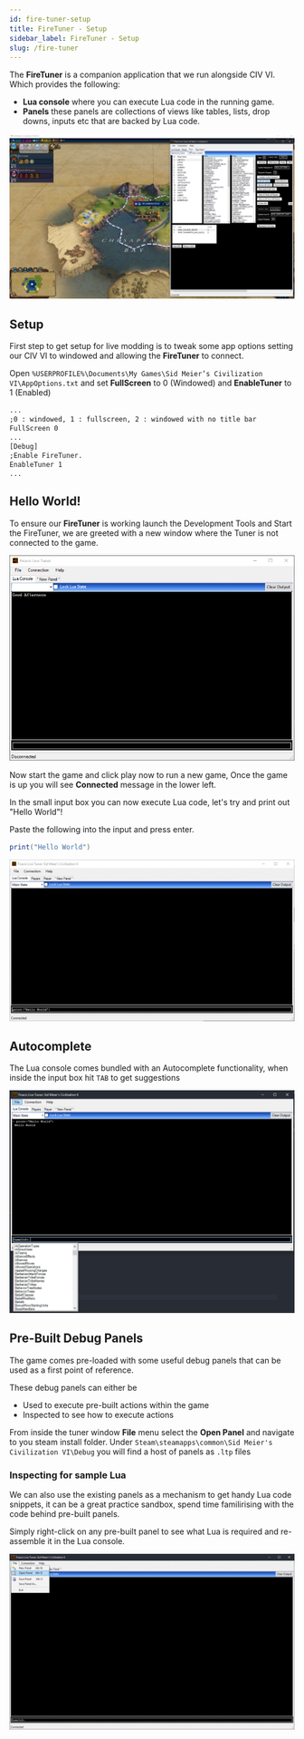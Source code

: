 ```yaml
---
id: fire-tuner-setup
title: FireTuner - Setup
sidebar_label: FireTuner - Setup
slug: /fire-tuner
---
```


The **FireTuner** is a companion application that we run alongside CIV VI. Which provides the following:
- **Lua console** where you can execute Lua code in the running game.
- **Panels** these panels are collections of views like tables, lists, drop downs, inputs etc that are backed by Lua code.

![sdk-firetuner-helloworld](../static/img/civ-vi-firetuner-example.png)

## Setup

First step to get setup for live modding is to tweak some app options setting our CIV VI to windowed and allowing the **FireTuner** to connect.

Open `%USERPROFILE%\Documents\My Games\Sid Meier’s Civilization VI\AppOptions.txt` and set **FullScreen** to 0 (Windowed) and **EnableTuner** to 1 (Enabled)
```
...
;0 : windowed, 1 : fullscreen, 2 : windowed with no title bar
FullScreen 0
...
[Debug]
;Enable FireTuner.
EnableTuner 1
...
```

## Hello World!

To ensure our **FireTuner** is working launch the Development Tools and Start the FireTuner, we are greeted with a new window where the Tuner is not connected to the game.

![sdk-firetuner-started](../static/img/civ-vi-firetuner-started.png)

Now start the game and click play now to run a new game, Once the game is up you will see **Connected** message in the lower left.

In the small input box you can now execute Lua code, let's try and print out "Hello World"!

Paste the following into the input and press enter.

```Lua
print("Hello World")
```

![sdk-firetuner-hello-world](../static/img/civ-vi-firetuner-helloworld.gif)

## Autocomplete

The Lua console comes bundled with an Autocomplete functionality, when inside the input box hit `TAB` to get suggestions 

![sdk-firetuner-autocomplete](../static/img/civ-vi-firetuner-autocomplete.png)

## Pre-Built Debug Panels

The game comes pre-loaded with some useful debug panels that can be used as a first point of reference.

These debug panels can either be 
- Used to execute pre-built actions within the game
- Inspected to see how to execute actions

From inside the tuner window **File** menu select the **Open Panel** and navigate to you steam install folder. Under `Steam\steamapps\common\Sid Meier's Civilization VI\Debug` you will find a host of panels as `.ltp` files

### Inspecting for sample Lua

We can also use the existing panels as a mechanism to get handy Lua code snippets, it can be a great practice sandbox, spend time familirising with the code behind pre-built panels.

Simply right-click on any pre-built panel to see what Lua is required and re-assemble it in the Lua console.

![sdk-firetuner-inspect-panel](../static/img/civ-vi-firetuner-inspect-panel.gif)

